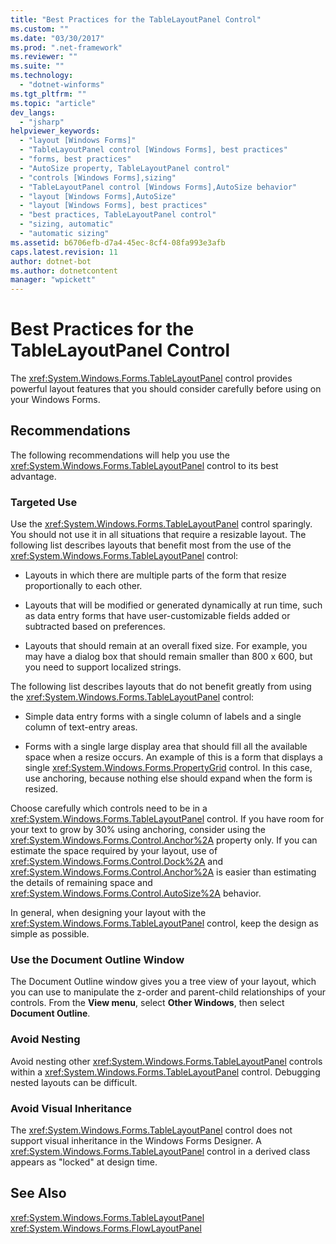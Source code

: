 ```yaml
---
title: "Best Practices for the TableLayoutPanel Control"
ms.custom: ""
ms.date: "03/30/2017"
ms.prod: ".net-framework"
ms.reviewer: ""
ms.suite: ""
ms.technology: 
  - "dotnet-winforms"
ms.tgt_pltfrm: ""
ms.topic: "article"
dev_langs: 
  - "jsharp"
helpviewer_keywords: 
  - "layout [Windows Forms]"
  - "TableLayoutPanel control [Windows Forms], best practices"
  - "forms, best practices"
  - "AutoSize property, TableLayoutPanel control"
  - "controls [Windows Forms],sizing"
  - "TableLayoutPanel control [Windows Forms],AutoSize behavior"
  - "layout [Windows Forms],AutoSize"
  - "layout [Windows Forms], best practices"
  - "best practices, TableLayoutPanel control"
  - "sizing, automatic"
  - "automatic sizing"
ms.assetid: b6706efb-d7a4-45ec-8cf4-08fa993e3afb
caps.latest.revision: 11
author: dotnet-bot
ms.author: dotnetcontent
manager: "wpickett"
---
```

# Best Practices for the TableLayoutPanel Control
The <xref:System.Windows.Forms.TableLayoutPanel> control provides powerful layout features that you should consider carefully before using on your Windows Forms.  
  
## Recommendations  
 The following recommendations will help you use the <xref:System.Windows.Forms.TableLayoutPanel> control to its best advantage.  
  
### Targeted Use  
 Use the <xref:System.Windows.Forms.TableLayoutPanel> control sparingly. You should not use it in all situations that require a resizable layout. The following list describes layouts that benefit most from the use of the <xref:System.Windows.Forms.TableLayoutPanel> control:  
  
-   Layouts in which there are multiple parts of the form that resize proportionally to each other.  
  
-   Layouts that will be modified or generated dynamically at run time, such as data entry forms that have user-customizable fields added or subtracted based on preferences.  
  
-   Layouts that should remain at an overall fixed size. For example, you may have a dialog box that should remain smaller than 800 x 600, but you need to support localized strings.  
  
 The following list describes layouts that do not benefit greatly from using the <xref:System.Windows.Forms.TableLayoutPanel> control:  
  
-   Simple data entry forms with a single column of labels and a single column of text-entry areas.  
  
-   Forms with a single large display area that should fill all the available space when a resize occurs. An example of this is a form that displays a single <xref:System.Windows.Forms.PropertyGrid> control. In this case, use anchoring, because nothing else should expand when the form is resized.  
  
 Choose carefully which controls need to be in a <xref:System.Windows.Forms.TableLayoutPanel> control. If you have room for your text to grow by 30% using anchoring, consider using the <xref:System.Windows.Forms.Control.Anchor%2A> property only. If you can estimate the space required by your layout, use of <xref:System.Windows.Forms.Control.Dock%2A> and <xref:System.Windows.Forms.Control.Anchor%2A> is easier than estimating the details of remaining space and <xref:System.Windows.Forms.Control.AutoSize%2A> behavior.  
  
 In general, when designing your layout with the <xref:System.Windows.Forms.TableLayoutPanel> control, keep the design as simple as possible.  
  
### Use the Document Outline Window  
 The Document Outline window gives you a tree view of your layout, which you can use to manipulate the z-order and parent-child relationships of your controls. From the **View menu**, select **Other Windows**, then select **Document Outline**.  
  
### Avoid Nesting  
 Avoid nesting other <xref:System.Windows.Forms.TableLayoutPanel> controls within a <xref:System.Windows.Forms.TableLayoutPanel> control. Debugging nested layouts can be difficult.  
  
### Avoid Visual Inheritance  
 The <xref:System.Windows.Forms.TableLayoutPanel> control does not support visual inheritance in the Windows Forms Designer. A <xref:System.Windows.Forms.TableLayoutPanel> control in a derived class appears as "locked" at design time.  
  
## See Also  
 <xref:System.Windows.Forms.TableLayoutPanel>   
 <xref:System.Windows.Forms.FlowLayoutPanel>
